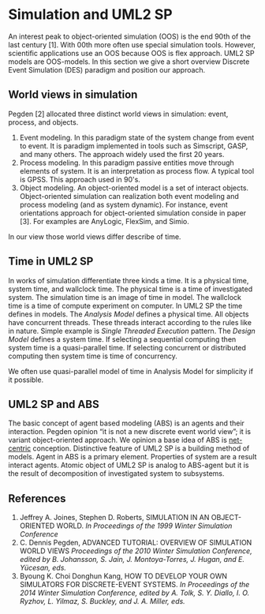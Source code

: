 # Simulation and UML2 SP

An interest peak to object-oriented simulation (OOS) is the end 90th of the last century [1]. 
With 00th more often use special simulation tools. However, scientific applications use an OOS because OOS is flex approach. 
UML2 SP models are OOS-models. In this section we give a short overview Discrete Event Simulation (DES) paradigm 
and position our approach.

## World views in simulation
Pegden [2] allocated three distinct world views in simulation: event, process, and objects.
1. Event modeling. In this paradigm state of the system change from event to event. It is paradigm implemented in tools such as Simscript, GASP, and many others. The approach widely used the first 20 years.
2. Process modeling. In this paradigm passive entities move through elements of system. It is an interpretation as process flow. A typical tool is GPSS. This approach used in 90's.
3. Object modeling. An object-oriented model is a set of interact objects. Object-oriented simulation can realization both event modeling and process modeling (and as system dynamic). For instance, event orientations approach for object-oriented simulation conside in paper [3].
For examples are AnyLogic, FlexSim, and Simio.

In our view those world views differ describe of time.

## Time in UML2 SP
In works of simulation differentiate three kinds a time. It is a physical time, system time, and wallclock time. 
The physical time is a time of investigated system. The simulation time is an image of time in model. 
The wallclock time is a time of compute experiment on computer. In UML2 SP the time defines in models.
The *Analysis Model* defines a physical time. All objects have concurrent threads. 
These threads interact according to the rules like in nature. Simple example is *Single Threaded Execution* pattern.
The *Design Model* defines a system time. If selecting a sequential computing then system time is a quasi-parallel time. If selecting concurrent or distributed computing then system time is time of concurrency.

We often use quasi-parallel model of time in Analysis Model for simplicity if it possible.

## UML2 SP and ABS
The basic concept of agent based modeling (ABS) is an agents and their interaction. Pegden opinion “it is not a new discrete event world view”; it is variant object-oriented approach. We opinion a base idea of ABS is [net-centric](https://en.wikipedia.org/wiki/Net-centric) conception.
Distinctive feature of UML2 SP is a building method of models. Agent in ABS is a primary element. 
Properties of system are a result interact agents. Atomic object of UML2 SP is analog to ABS-agent 
but it is the result of decomposition of investigated system to subsystems.

## References
1. Jeffrey A. Joines, Stephen D. Roberts, SIMULATION IN AN OBJECT-ORIENTED WORLD. *In Proceedings of the 1999 Winter Simulation Conference* 
2. C. Dennis Pegden, ADVANCED TUTORIAL: OVERVIEW OF SIMULATION WORLD VIEWS *Proceedings of the 2010 Winter Simulation Conference, edited by B. Johansson, S. Jain, J. Montoya-Torres, J. Hugan, and E. Yücesan, eds.*
3. Byoung K. Choi Donghun Kang, HOW TO DEVELOP YOUR OWN SIMULATORS FOR DISCRETE-EVENT SYSTEMS. *In Proceedings of the 2014 Winter Simulation Conference, edited by A. Tolk, S. Y. Diallo, I. O. Ryzhov, L. Yilmaz, S. Buckley, and J. A. Miller, eds.*
